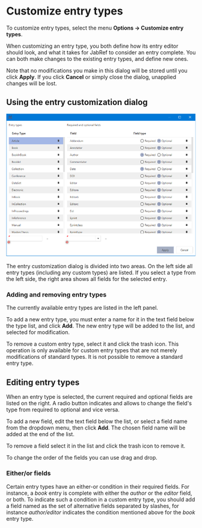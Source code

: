 # Customize entry types

To customize entry types, select the menu **Options → Customize entry types**.

When customizing an entry type, you both define how its entry editor should look, and what it takes for JabRef to consider an entry complete. You can both make changes to the existing entry types, and define new ones.

Note that no modifications you make in this dialog will be stored until you click **Apply**. If you click **Cancel** or simply close the dialog, unapplied changes will be lost.

## Using the entry customization dialog

![Screenshot of the entry customization dialog ](../.gitbook/assets/jabrefcustomentrytypes%20%282%29%20%281%29%20%283%29%20%283%29%20%283%29%20%283%29.png)

The entry customization dialog is divided into two areas. On the left side all entry types \(including any custom types\) are listed. If you select a type from the left side, the right area shows all fields for the selected entry.

### Adding and removing entry types

The currently available entry types are listed in the left panel.

To add a new entry type, you must enter a name for it in the text field below the type list, and click **Add**. The new entry type will be added to the list, and selected for modification.

To remove a custom entry type, select it and click the trash icon. This operation is only available for custom entry types that are not merely modifications of standard types. It is not possible to remove a standard entry type.

## Editing entry types

When an entry type is selected, the current required and optional fields are listed on the right. A radio button indicates and allows to change the field's type from required to optional and vice versa.

To add a new field, edit the text field below the list, or select a field name from the dropdown menu, then click **Add**. The chosen field name will be added at the end of the list.

To remove a field select it in the list and click the trash icon to remove it.

To change the order of the fields you can use drag and drop.

### Either/or fields

Certain entry types have an either-or condition in their required fields. For instance, a _book_ entry is complete with either the _author_ or the _editor_ field, or both. To indicate such a condition in a custom entry type, you should add a field named as the set of alternative fields separated by slashes, for instance _author/editor_ indicates the condition mentioned above for the _book_ entry type.

